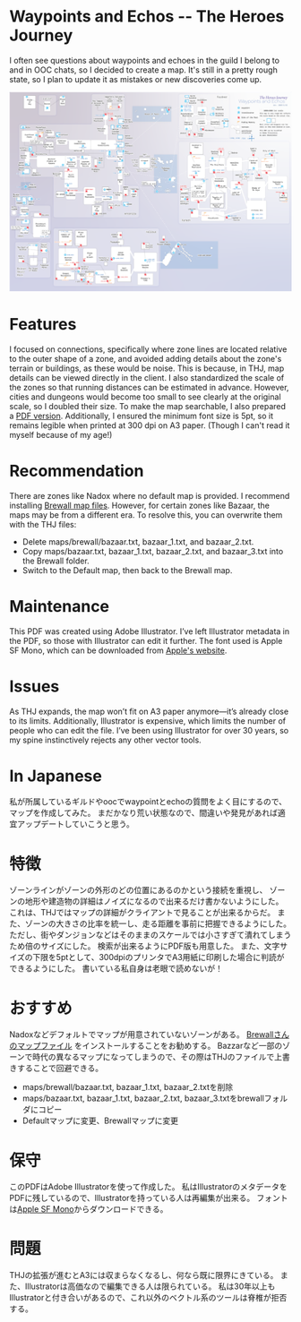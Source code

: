 # Waypoints and Echos -- The Heroes Journey

I often see questions about waypoints and echoes in the guild I belong to and in OOC chats, so I decided to create a map.
It's still in a pretty rough state, so I plan to update it as mistakes or new discoveries come up. 

![waypoints](https://github.com/perotan/thj-waypoints/blob/main/thj-waypoints.png)

# Features
I focused on connections, specifically where zone lines are located relative to the outer shape of a zone, 
and avoided adding details about the zone's terrain or buildings, as these would be noise. 
This is because, in THJ, map details can be viewed directly in the client.
I also standardized the scale of the zones so that running distances can be estimated in advance.
However, cities and dungeons would become too small to see clearly at the original scale, so I doubled their size.
To make the map searchable, I also prepared a [PDF version](https://github.com/perotan/thj-waypoints/blob/main/thj-waypoints.pdf).
Additionally, I ensured the minimum font size is 5pt, so it remains legible when printed at 300 dpi on A3 paper. 
(Though I can't read it myself because of my age!)

# Recommendation
There are zones like Nadox where no default map is provided.
I recommend installing [Brewall map files](https://www.eqmaps.info/eq-map-files/).
However, for certain zones like Bazaar, the maps may be from a different era.
To resolve this, you can overwrite them with the THJ files:

- Delete maps/brewall/bazaar.txt, bazaar_1.txt, and bazaar_2.txt.
- Copy maps/bazaar.txt, bazaar_1.txt, bazaar_2.txt, and bazaar_3.txt into the Brewall folder.
- Switch to the Default map, then back to the Brewall map.

# Maintenance
This PDF was created using Adobe Illustrator.
I’ve left Illustrator metadata in the PDF, so those with Illustrator can edit it further.
The font used is Apple SF Mono, which can be downloaded from [Apple's website](https://developer.apple.com/fonts/).

# Issues
As THJ expands, the map won’t fit on A3 paper anymore—it’s already close to its limits.
Additionally, Illustrator is expensive, which limits the number of people who can edit the file.
I’ve been using Illustrator for over 30 years, so my spine instinctively rejects any other vector tools.


# In Japanese
私が所属しているギルドやoocでwaypointとechoの質問をよく目にするので、マップを作成してみた。
まだかなり荒い状態なので、間違いや発見があれば適宜アップデートしていこうと思う。

# 特徴
ゾーンラインがゾーンの外形のどの位置にあるのかという接続を重視し、
ゾーンの地形や建造物の詳細はノイズになるので出来るだけ書かないようにした。
これは、THJではマップの詳細がクライアントで見ることが出来るからだ。
また、ゾーンの大きさの比率を統一し、走る距離を事前に把握できるようにした。
ただし、街やダンジョンなどはそのままのスケールでは小さすぎて潰れてしまうため倍のサイズにした。
検索が出来るようにPDF版も用意した。
また、文字サイズの下限を5ptとして、300dpiのプリンタでA3用紙に印刷した場合に判読ができるようにした。
書いている私自身は老眼で読めないが！

# おすすめ
Nadoxなどデフォルトでマップが用意されていないゾーンがある。
[Brewallさんのマップファイル](https://www.eqmaps.info/eq-map-files/) をインストールすることをお勧めする。
Bazzarなど一部のゾーンで時代の異なるマップになってしまうので、その際はTHJのファイルで上書きすることで回避できる。
- maps/brewall/bazaar.txt, bazaar_1.txt, bazaar_2.txtを削除
- maps/bazaar.txt, bazaar_1.txt, bazaar_2.txt, bazaar_3.txtをbrewallフォルダにコピー
- Defaultマップに変更、Brewallマップに変更

# 保守
このPDFはAdobe Illustratorを使って作成した。
私はIllustratorのメタデータをPDFに残しているので、Illustratorを持っている人は再編集が出来る。
フォントは[Apple SF Mono](https://developer.apple.com/fonts/)からダウンロードできる。

# 問題
THJの拡張が進むとA3には収まらなくなるし、何なら既に限界にきている。
また、Illustratorは高価なので編集できる人は限られている。
私は30年以上もIllustratorと付き合いがあるので、これ以外のベクトル系のツールは脊椎が拒否する。
